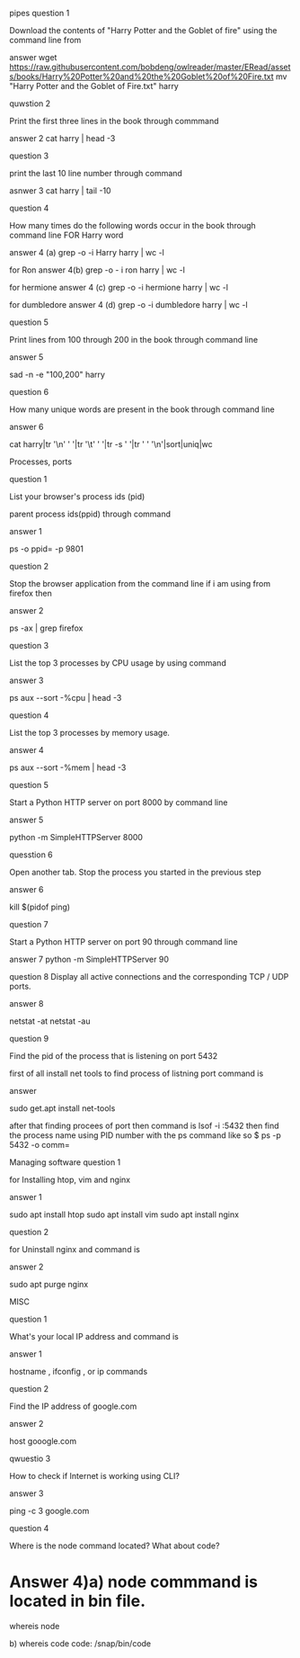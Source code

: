 pipes
question 1

Download the contents of "Harry Potter and the Goblet of fire" using the command line from

answer 
wget https://raw.githubusercontent.com/bobdeng/owlreader/master/ERead/assets/books/Harry%20Potter%20and%20the%20Goblet%20of%20Fire.txt
mv "Harry Potter and the Goblet of Fire.txt" harry


quwstion 2

Print the first three lines in the book through commmand

answer 2
cat harry | head -3


question 3 

print the last 10 line number through command

asnwer 3
cat harry | tail -10

question 4

How many times do the following words occur in the book through command line
FOR Harry word

answer 4 (a)
grep -o -i Harry harry | wc -l

for Ron
answer 4(b)
grep -o - i ron harry | wc -l
 
 for hermione
 answer 4 (c)
 grep -o -i hermione harry | wc -l

for dumbledore
answer 4 (d)
grep -o -i dumbledore harry | wc -l



question 5

Print lines from 100 through 200 in the book through command line

answer 5

sad -n -e "100,200" harry


question 6

How many unique words are present in the book through command line

answer 6

cat harry|tr '\n' ' '|tr '\t' ' '|tr -s ' '|tr ' ' '\n'|sort|uniq|wc




Processes, ports

question 1

List your browser's process ids (pid) 


parent process ids(ppid) through command


answer 1
 
ps -o ppid= -p 9801

question 2

Stop the browser application from the command line if i am using from firefox then

answer 2 

ps -ax | grep firefox

question 3

List the top 3 processes by CPU usage by using command

answer 3

ps aux --sort -%cpu | head -3


question 4

List the top 3 processes by memory usage.

answer 4

ps aux --sort -%mem | head -3


question 5

Start a Python HTTP server on port 8000 by command line

answer 5

python -m SimpleHTTPServer 8000

quesstion 6

Open another tab. Stop the process you started in the previous step

answer 6

kill $(pidof ping)


question 7

Start a Python HTTP server on port 90 through command line

answer 7
python -m SimpleHTTPServer 90

question 8
Display all active connections and the corresponding TCP / UDP ports.


answer 8

netstat -at
netstat -au
  

question 9

Find the pid of the process that is listening on port 5432

first of all install net tools to find process of listning port command is

answer

sudo get.apt install net-tools

after that finding procees of port then command is 
lsof -i :5432
then find the process name using PID number with the ps command like so
$ ps -p 5432 -o comm=





Managing software
question 1

for Installing htop, vim and nginx

answer 1

sudo apt install htop
sudo apt install vim
sudo apt install nginx

question 2

for Uninstall nginx and command is

answer 2

sudo apt purge nginx





MISC


question 1

What's your local IP address and command is

answer 1

hostname , ifconfig , or ip commands


question 2

Find the IP address of google.com

answer 2

host gooogle.com

qwuestio 3

How to check if Internet is working using CLI?

answer 3

ping -c 3 google.com

question 4

Where is the node command located? What about code?
# Answer 4)a) node commmand is located in bin file.
  whereis node
  
 b)
  whereis code
 code: /snap/bin/code
